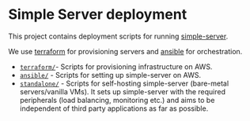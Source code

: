 # Simple Server deployment

This project contains deployment scripts for running [simple-server](https://github.com/simpledotorg/simple-server).

We use [terraform](https://www.terraform.io/) for provisioning servers and [ansible](http://docs.ansible.com/) for orchestration.

- [`terraform/`](/terraform)-  Scripts for provisioning infrastructure on AWS.
- [`ansible/`](/ansible) - Scripts for setting up simple-server on AWS.
- [`standalone/`](/standalone) - Scripts for self-hosting simple-server (bare-metal servers/vanilla VMs). It sets up simple-server with
the required peripherals (load balancing, monitoring etc.) and aims to be independent of third party applications as far as possible.
